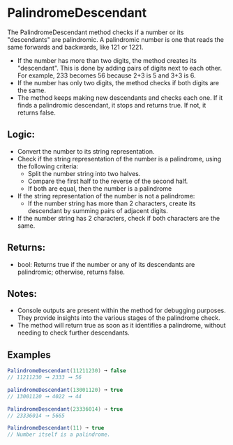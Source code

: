 # PalindromeDescendant
The PalindromeDescendant method checks if a number or its "descendants" are palindromic. A palindromic number is one that reads the same forwards and backwards, like 121 or 1221. 

* If the number has more than two digits, the method creates its "descendant". This is done by adding pairs of digits next to each other. For example, 233 becomes 56 because 2+3 is 5 and 3+3 is 6.
* If the number has only two digits, the method checks if both digits are the same.
* The method keeps making new descendants and checks each one. If it finds a palindromic descendant, it stops and returns true. If not, it returns false.

## Logic:
* Convert the number to its string representation.
* Check if the string representation of the number is a palindrome, using the following criteria:
  * Split the number string into two halves.
  * Compare the first half to the reverse of the second half.
  * If both are equal, then the number is a palindrome
* If the string representation of the number is not a palindrome:
  * If the number string has more than 2 characters, create its descendant by summing pairs of adjacent digits.
* If the number string has 2 characters, check if both characters are the same.

## Returns:
* bool: Returns true if the number or any of its descendants are palindromic; otherwise, returns false.

## Notes:
* Console outputs are present within the method for debugging purposes. They provide insights into the various stages of the palindrome check.
* The method will return true as soon as it identifies a palindrome, without needing to check further descendants.

## Examples

```csharp
PalindromeDescendant(11211230) ➞ false
// 11211230 ➞ 2333 ➞ 56

palindromeDescendant(13001120) ➞ true
// 13001120 ➞ 4022 ➞ 44

PalindromeDescendant(23336014) ➞ true
// 23336014 ➞ 5665

PalindromeDescendant(11) ➞ true
// Number itself is a palindrome.
```
